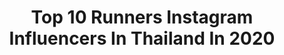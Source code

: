 ---
title: Top 10 Runners Instagram Influencers In Thailand In 2020
description: >-
  Find top runners Instagram influencers in Thailand in 2020. Most popular hashtags: #johnniewalker #adidasthailand #silvervoyageclub #masonexperience.
platform: Instagram
profiles:
  - username: "__piploy__"
    fullname: >-
      KANYARAT RUANGRUNG 🌻🌈
    location: "Thailand"
    followers: 144876
    engagement: 1591
    commentsToLikes: 0.003682
    avatar: "https://scontent-lht6-1.cdninstagram.com/v/t51.2885-19/s320x320/90342932_553399525294769_9221551735225450496_n.jpg?_nc_ht=scontent-lht6-1.cdninstagram.com&_nc_ohc=9Y9Znh7yndAAX8C8uNU&oh=4dfd741d7b144021b51c15dc44413b94&oe=5EB988F6"
    verified: false
    hashtags: "#besoslife, #sensethemarket, #sossenseladpro, #istayhomefor"
  - username: "ssomon"
    fullname: >-
      ✡ E S M O N :)
    location: "Thailand"
    followers: 25351
    engagement: 637
    commentsToLikes: 0.006500
    avatar: "https://scontent-lhr8-1.cdninstagram.com/v/t51.2885-19/s320x320/91457478_2659113640882631_7729232989946642432_n.jpg?_nc_ht=scontent-lhr8-1.cdninstagram.com&_nc_ohc=Kz3zSCigufIAX9pp-77&oh=65bd04b61ab2a8f42663f816da9017b0&oe=5EBBC9B9"
    verified: false
    hashtags: "#pattayainternationalpride2020, #koifashiongala, #johnniewalker, #lipsweekendgetawayep2"
  - username: "duirc_"
    fullname: >-
      Dui Thansap TFM🇹🇭  #TeamPeach
    location: "Thailand"
    followers: 67975
    engagement: 382
    commentsToLikes: 0.008856
    avatar: "https://scontent-amt2-1.cdninstagram.com/v/t51.2885-19/s320x320/71111137_944862379222387_1065448259331293184_n.jpg?_nc_ht=scontent-amt2-1.cdninstagram.com&_nc_ohc=BQ_plCrre-IAX9mh05N&oh=649293fb525b127baecb2915e2cb137c&oe=5EBB2EF8"
    verified: false
    hashtags: "#merrychristmas, #kobebryant, #adidasthailand, #lalakers"
  - username: "yoshirinrada"
    fullname: >-
      Rinrada Thurapan
    location: "Thailand"
    followers: 1462036
    engagement: 305
    commentsToLikes: 0.002989
    avatar: "https://scontent-ams4-1.cdninstagram.com/v/t51.2885-19/s320x320/47139480_2254817098122694_2242524204744310784_n.jpg?_nc_ht=scontent-ams4-1.cdninstagram.com&_nc_ohc=y2CmnvwhzeQAX98uTWN&oh=29f50ceb1740a5f546d072cf8917be13&oe=5EB1D094"
    verified: true
    hashtags: "#hmxme, #wonderbaththailand, #silvervoyageclub, #shuuemurathailand"
  - username: "ploybirelay"
    fullname: >-
      PLOY  PEERACHADA  KHUNRAK
    location: "Thailand"
    followers: 58498
    engagement: 333
    commentsToLikes: 0.003653
    avatar: "https://scontent-ams4-1.cdninstagram.com/v/t51.2885-19/s320x320/83345250_143306436735493_1372788710214467584_n.jpg?_nc_ht=scontent-ams4-1.cdninstagram.com&_nc_ohc=Bg0wmwH2yEsAX_exQtP&oh=767e4932f8277f69c5cf178f5d27b1e3&oe=5EB88429"
    verified: false
    hashtags: "#wongnaixlineman, #finfinchannel, #anticovid19, #yayaskincare"
  - username: "kayoseda"
    fullname: >-
      FB:ผกามาศ บุญยะมาลิก(เฟสจริง)
    location: "Thailand"
    followers: 155185
    engagement: 301
    commentsToLikes: 0.001878
    avatar: "https://scontent-amt2-1.cdninstagram.com/v/t51.2885-19/s320x320/84057953_234933787536470_7944426768625041408_n.jpg?_nc_ht=scontent-amt2-1.cdninstagram.com&_nc_ohc=zgac-4b58NwAX__SfWo&oh=ded23baf759c7a38b1a9812735d15086&oe=5EB687DC"
    verified: false
    hashtags: "#besoslife, #leicacl, #likethatchallenge"
  - username: "nicolene.pb"
    fullname: >-
      Nicolene Limsnukan
    location: "Thailand"
    followers: 92253
    engagement: 280
    commentsToLikes: 0.011533
    avatar: "https://scontent-ams4-1.cdninstagram.com/v/t51.2885-19/s320x320/90091102_250854155935781_8819668832135151616_n.jpg?_nc_ht=scontent-ams4-1.cdninstagram.com&_nc_ohc=wIel_UTvTDIAX8Y9ozj&oh=8e504181cfdcb5a6898bcc0104e0367b&oe=5EBC17C1"
    verified: true
    hashtags: "#asean2019, #loveforall, #hausoftina, #worlddownsyndromeday"
  - username: "annee_maywong"
    fullname: >-
      
    location: "Thailand"
    followers: 29977
    engagement: 267
    commentsToLikes: 0.009003
    avatar: "https://scontent-ams4-1.cdninstagram.com/v/t51.2885-19/s320x320/27890620_1985524684794195_804349397746843648_n.jpg?_nc_ht=scontent-ams4-1.cdninstagram.com&_nc_ohc=u5LryoXPiuAAX86kHkB&oh=70a5e73f1d8b8835a8e9aeaf5525b7b8&oe=5E8ADF61"
    verified: false
    hashtags: "#anneemaywong, #lgbt, #alejandro, #showgirl"
  - username: "faye_malisorn"
    fullname: >-
      MALISORN_MALI 莉莉
    location: "Thailand"
    followers: 426351
    engagement: 119
    commentsToLikes: 0.007957
    avatar: "https://scontent-amt2-1.cdninstagram.com/v/t51.2885-19/s320x320/87308437_488616188755604_8815936058878328832_n.jpg?_nc_ht=scontent-amt2-1.cdninstagram.com&_nc_ohc=qv_OibwCuAkAX-Auw2P&oh=3011999924eaaef3d4f2f6d0a4ab93ec&oe=5EB433D2"
    verified: true
    hashtags: "#missgrandinternational, #gowith20, #covid19thaiheroes, #missgrandthailand"
  - username: "lola.ki"
    fullname: >-
      Lola Nadtara Bott
    location: "Thailand"
    followers: 31522
    engagement: 170
    commentsToLikes: 0.010103
    avatar: "https://scontent-lhr8-1.cdninstagram.com/v/t51.2885-19/s320x320/64521793_2104230679687001_2601555978604249088_n.jpg?_nc_ht=scontent-lhr8-1.cdninstagram.com&_nc_ohc=nPC6lqMYXa0AX_aM3Um&oh=f08eea7feca871beaab6706bf7e8c078&oe=5EAFFE87"
    verified: false
    hashtags: "#flytefoamblast, #crossstitchworld, #takumiren, #birdiestitching"
---